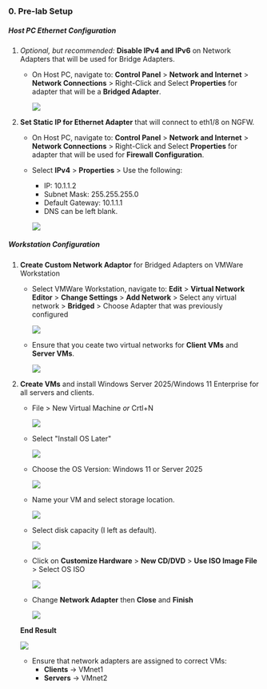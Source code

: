 ### 0. Pre-lab Setup
##### Host PC Ethernet Configuration
1. *Optional, but recommended:* **Disable IPv4 and IPv6** on Network Adapters that will be used for Bridge Adapters.
	- On Host PC, navigate to: **Control Panel** > **Network and Internet** > **Network Connections** > Right-Click and Select **Properties** for adapter that will be a **Bridged Adapter**.
	
		![](screenshots/adpalab-50.png)
2. **Set Static IP for Ethernet Adapter** that will connect to eth1/8 on NGFW.
	- On Host PC, navigate to: **Control Panel** > **Network and Internet** > **Network Connections** > Right-Click and Select **Properties** for adapter that will be used for **Firewall Configuration**.
	- Select **IPv4** > **Properties** > Use the following:
		- IP: 10.1.1.2
		- Subnet Mask: 255.255.255.0
		- Default Gateway: 10.1.1.1
		- DNS can be left blank.
		
		![](screenshots/adpalab-64.png)
##### Workstation Configuration
1. **Create Custom Network Adaptor** for Bridged Adapters on VMWare Workstation
	- Select VMWare Workstation, navigate to: **Edit** > **Virtual Network Editor** > **Change Settings** > **Add Network** > Select any virtual network > **Bridged** > Choose Adapter that was previously configured
	
		![](screenshots/adpalab-398.png)
	- Ensure that you ceate two virtual networks for **Client VMs** and **Server VMs**.
	
		![](screenshots/adpalab-97.png)
2. **Create VMs** and install Windows Server 2025/Windows 11 Enterprise for all servers and clients.
	- File > New Virtual Machine *or* Crtl+N
	
		![](screenshots/adpalab-397.png)
	- Select "Install OS Later"
	
		![](screenshots/adpalab-110.png)

   - Choose the OS Version: Windows 11 or Server 2025
	
		![](screenshots/adpalab-111.png)

   - Name your VM and select storage location.

	   	![](screenshots/adpalab-93.png)
	- Select disk capacity (I left as default).

	   	![](screenshots/adpalab-383.png)
	- Click on **Customize Hardware** > **New CD/DVD** > **Use ISO Image File** > Select OS ISO

		![](screenshots/adpalab-88.png)
	- Change **Network Adapter** then **Close** and **Finish**

		![](screenshots/adpalab-99.png)
	
	**End Result**

	![](screenshots/adpalab-30.png)
	- Ensure that network adapters are assigned to correct VMs:
		- **Clients** → VMnet1
		- **Servers** → VMnet2

